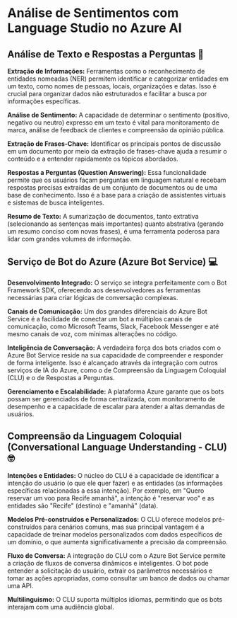 # Análise de Sentimentos com Language Studio no Azure AI
## Análise de Texto e Respostas a Perguntas 🧾
**Extração de Informações:** Ferramentas como o reconhecimento de entidades nomeadas (NER) permitem identificar e categorizar entidades em um texto, como nomes de pessoas, locais, organizações e datas. Isso é crucial para organizar dados não estruturados e facilitar a busca por informações específicas.

**Análise de Sentimento:** A capacidade de determinar o sentimento (positivo, negativo ou neutro) expresso em um texto é vital para monitoramento de marca, análise de feedback de clientes e compreensão da opinião pública.

**Extração de Frases-Chave:** Identificar os principais pontos de discussão em um documento por meio da extração de frases-chave ajuda a resumir o conteúdo e a entender rapidamente os tópicos abordados.

**Respostas a Perguntas (Question Answering):** Essa funcionalidade permite que os usuários façam perguntas em linguagem natural e recebam respostas precisas extraídas de um conjunto de documentos ou de uma base de conhecimento. Isso é a base para a criação de assistentes virtuais e sistemas de busca inteligentes.

**Resumo de Texto:** A sumarização de documentos, tanto extrativa (selecionando as sentenças mais importantes) quanto abstrativa (gerando um resumo conciso com novas frases), é uma ferramenta poderosa para lidar com grandes volumes de informação.

## Serviço de Bot do Azure (Azure Bot Service) 💻
**Desenvolvimento Integrado:** O serviço se integra perfeitamente com o Bot Framework SDK, oferecendo aos desenvolvedores as ferramentas necessárias para criar lógicas de conversação complexas.

**Canais de Comunicação:** Um dos grandes diferenciais do Azure Bot Service é a facilidade de conectar um bot a múltiplos canais de comunicação, como Microsoft Teams, Slack, Facebook Messenger e até mesmo canais de voz, com mínimas alterações no código.

**Inteligência de Conversação:** A verdadeira força dos bots criados com o Azure Bot Service reside na sua capacidade de compreender e responder de forma inteligente. Isso é alcançado através da integração com outros serviços de IA do Azure, como o de Compreensão da Linguagem Coloquial (CLU) e o de Respostas a Perguntas.

**Gerenciamento e Escalabilidade:** A plataforma Azure garante que os bots possam ser gerenciados de forma centralizada, com monitoramento de desempenho e a capacidade de escalar para atender a altas demandas de usuários.

## Compreensão da Linguagem Coloquial (Conversational Language Understanding - CLU) 🤓
**Intenções e Entidades:** O núcleo do CLU é a capacidade de identificar a intenção do usuário (o que ele quer fazer) e as entidades (as informações específicas relacionadas a essa intenção). Por exemplo, em "Quero reservar um voo para Recife amanhã", a intenção é "reservar voo" e as entidades são "Recife" (destino) e "amanhã" (data).

**Modelos Pré-construídos e Personalizados:** O CLU oferece modelos pré-construídos para cenários comuns, mas sua principal vantagem é a capacidade de treinar modelos personalizados com dados específicos de um domínio, o que aumenta significativamente a precisão da compreensão.

**Fluxo de Conversa:** A integração do CLU com o Azure Bot Service permite a criação de fluxos de conversa dinâmicos e inteligentes. O bot pode entender a solicitação do usuário, extrair os parâmetros necessários e tomar as ações apropriadas, como consultar um banco de dados ou chamar uma API.

**Multilinguismo:** O CLU suporta múltiplos idiomas, permitindo que os bots interajam com uma audiência global.
